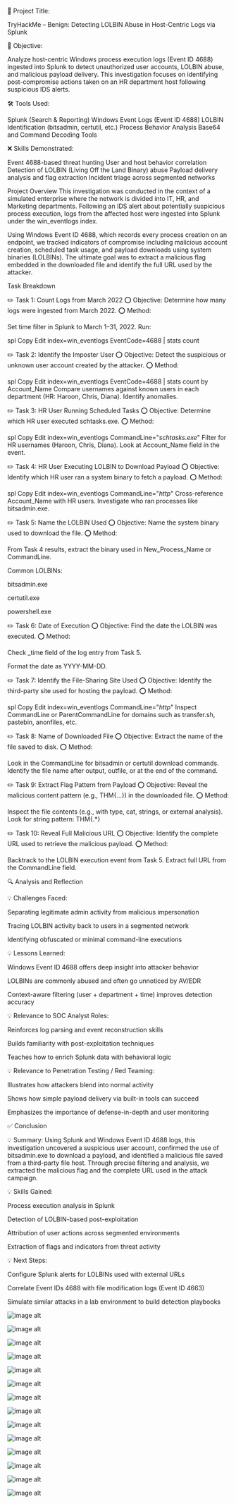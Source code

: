 📝 Project Title:

TryHackMe – Benign: Detecting LOLBIN Abuse in Host-Centric Logs via Splunk

🎯 Objective:

Analyze host-centric Windows process execution logs (Event ID 4688) ingested into Splunk to detect unauthorized user accounts, LOLBIN abuse, and malicious payload delivery. This investigation focuses on identifying post-compromise actions taken on an HR department host following suspicious IDS alerts.

🛠️ Tools Used:

Splunk (Search & Reporting)
Windows Event Logs (Event ID 4688)
LOLBIN Identification (bitsadmin, certutil, etc.)
Process Behavior Analysis
Base64 and Command Decoding Tools

❌ Skills Demonstrated:

Event 4688-based threat hunting
User and host behavior correlation
Detection of LOLBIN (Living Off the Land Binary) abuse
Payload delivery analysis and flag extraction
Incident triage across segmented networks

Project Overview
This investigation was conducted in the context of a simulated enterprise where the network is divided into IT, HR, and Marketing departments. Following an IDS alert about potentially suspicious process execution, logs from the affected host were ingested into Splunk under the win_eventlogs index.

Using Windows Event ID 4688, which records every process creation on an endpoint, we tracked indicators of compromise including malicious account creation, scheduled task usage, and payload downloads using system binaries (LOLBINs). The ultimate goal was to extract a malicious flag embedded in the downloaded file and identify the full URL used by the attacker.

Task Breakdown

✏️ Task 1: Count Logs from March 2022
⭕️ Objective: Determine how many logs were ingested from March 2022.
⭕️ Method:

Set time filter in Splunk to March 1–31, 2022.
Run:

spl
Copy
Edit
index=win_eventlogs EventCode=4688 | stats count

✏️ Task 2: Identify the Imposter User
⭕️ Objective: Detect the suspicious or unknown user account created by the attacker.
⭕️ Method:

spl
Copy
Edit
index=win_eventlogs EventCode=4688 | stats count by Account_Name
Compare usernames against known users in each department (HR: Haroon, Chris, Diana). Identify anomalies.

✏️ Task 3: HR User Running Scheduled Tasks
⭕️ Objective: Determine which HR user executed schtasks.exe.
⭕️ Method:

spl
Copy
Edit
index=win_eventlogs CommandLine="*schtasks.exe*"
Filter for HR usernames (Haroon, Chris, Diana). Look at Account_Name field in the event.

✏️ Task 4: HR User Executing LOLBIN to Download Payload
⭕️ Objective: Identify which HR user ran a system binary to fetch a payload.
⭕️ Method:

spl
Copy
Edit
index=win_eventlogs CommandLine="*http*"
Cross-reference Account_Name with HR users. Investigate who ran processes like bitsadmin.exe.

✏️ Task 5: Name the LOLBIN Used
⭕️ Objective: Name the system binary used to download the file.
⭕️ Method:

From Task 4 results, extract the binary used in New_Process_Name or CommandLine.

Common LOLBINs:

bitsadmin.exe

certutil.exe

powershell.exe

✏️ Task 6: Date of Execution
⭕️ Objective: Find the date the LOLBIN was executed.
⭕️ Method:

Check _time field of the log entry from Task 5.

Format the date as YYYY-MM-DD.

✏️ Task 7: Identify the File-Sharing Site Used
⭕️ Objective: Identify the third-party site used for hosting the payload.
⭕️ Method:

spl
Copy
Edit
index=win_eventlogs CommandLine="*http*"
Inspect CommandLine or ParentCommandLine for domains such as transfer.sh, pastebin, anonfiles, etc.

✏️ Task 8: Name of Downloaded File
⭕️ Objective: Extract the name of the file saved to disk.
⭕️ Method:

Look in the CommandLine for bitsadmin or certutil download commands.
Identify the file name after output, outfile, or at the end of the command.

✏️ Task 9: Extract Flag Pattern from Payload
⭕️ Objective: Reveal the malicious content pattern (e.g., THM{...}) in the downloaded file.
⭕️ Method:

Inspect the file contents (e.g., with type, cat, strings, or external analysis).
Look for string pattern: THM{.*}

✏️ Task 10: Reveal Full Malicious URL
⭕️ Objective: Identify the complete URL used to retrieve the malicious payload.
⭕️ Method:

Backtrack to the LOLBIN execution event from Task 5.
Extract full URL from the CommandLine field.

🔍 Analysis and Reflection

💡 Challenges Faced:

Separating legitimate admin activity from malicious impersonation

Tracing LOLBIN activity back to users in a segmented network

Identifying obfuscated or minimal command-line executions

💡 Lessons Learned:

Windows Event ID 4688 offers deep insight into attacker behavior

LOLBINs are commonly abused and often go unnoticed by AV/EDR

Context-aware filtering (user + department + time) improves detection accuracy

💡 Relevance to SOC Analyst Roles:

Reinforces log parsing and event reconstruction skills

Builds familiarity with post-exploitation techniques

Teaches how to enrich Splunk data with behavioral logic

💡 Relevance to Penetration Testing / Red Teaming:

Illustrates how attackers blend into normal activity

Shows how simple payload delivery via built-in tools can succeed

Emphasizes the importance of defense-in-depth and user monitoring

✅ Conclusion

💡 Summary:
Using Splunk and Windows Event ID 4688 logs, this investigation uncovered a suspicious user account, confirmed the use of bitsadmin.exe to download a payload, and identified a malicious file saved from a third-party file host. Through precise filtering and analysis, we extracted the malicious flag and the complete URL used in the attack campaign.

💡 Skills Gained:

Process execution analysis in Splunk

Detection of LOLBIN-based post-exploitation

Attribution of user actions across segmented environments

Extraction of flags and indicators from threat activity

💡 Next Steps:

Configure Splunk alerts for LOLBINs used with external URLs

Correlate Event IDs 4688 with file modification logs (Event ID 4663)

Simulate similar attacks in a lab environment to build detection playbooks

![image alt](https://github.com/andre5Jr/soc-analyst-SIEM-BENIGN/blob/043c486c7dbff66b940da6aac6d5b465d77f9397/T1-1.png)   

![image alt](https://github.com/andre5Jr/soc-analyst-SIEM-BENIGN/blob/043c486c7dbff66b940da6aac6d5b465d77f9397/T1-2.png)   

![image alt](https://github.com/andre5Jr/soc-analyst-SIEM-BENIGN/blob/043c486c7dbff66b940da6aac6d5b465d77f9397/T2-1.png)   

![image alt](https://github.com/andre5Jr/soc-analyst-SIEM-BENIGN/blob/043c486c7dbff66b940da6aac6d5b465d77f9397/T3-1.png)   

![image alt](https://github.com/andre5Jr/soc-analyst-SIEM-BENIGN/blob/043c486c7dbff66b940da6aac6d5b465d77f9397/T3-2.png)   

![image alt](https://github.com/andre5Jr/soc-analyst-SIEM-BENIGN/blob/043c486c7dbff66b940da6aac6d5b465d77f9397/T3-3.png)   

![image alt](https://github.com/andre5Jr/soc-analyst-SIEM-BENIGN/blob/043c486c7dbff66b940da6aac6d5b465d77f9397/T4-1.png)   

![image alt](https://github.com/andre5Jr/soc-analyst-SIEM-BENIGN/blob/043c486c7dbff66b940da6aac6d5b465d77f9397/T5-1.png)   

![image alt](https://github.com/andre5Jr/soc-analyst-SIEM-BENIGN/blob/043c486c7dbff66b940da6aac6d5b465d77f9397/T6-1.png)   

![image alt](https://github.com/andre5Jr/soc-analyst-SIEM-BENIGN/blob/043c486c7dbff66b940da6aac6d5b465d77f9397/T7-1.png)   

![image alt](https://github.com/andre5Jr/soc-analyst-SIEM-BENIGN/blob/043c486c7dbff66b940da6aac6d5b465d77f9397/T8-1.png)   

![image alt](https://github.com/andre5Jr/soc-analyst-SIEM-BENIGN/blob/043c486c7dbff66b940da6aac6d5b465d77f9397/T9-1.png)   

![image alt](https://github.com/andre5Jr/soc-analyst-SIEM-BENIGN/blob/043c486c7dbff66b940da6aac6d5b465d77f9397/T9-2.png)   

![image alt](https://github.com/andre5Jr/soc-analyst-SIEM-BENIGN/blob/043c486c7dbff66b940da6aac6d5b465d77f9397/T10-1.png)  



